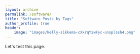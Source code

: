 ```yaml
---
layout: archive
permalink: /software/
title: "Software Posts by Tags"
author_profile: true
header:
	image: "images/kelly-sikkema-cXkrqY2wFyc-unsplash4.png"
---
```


Let's test this page.